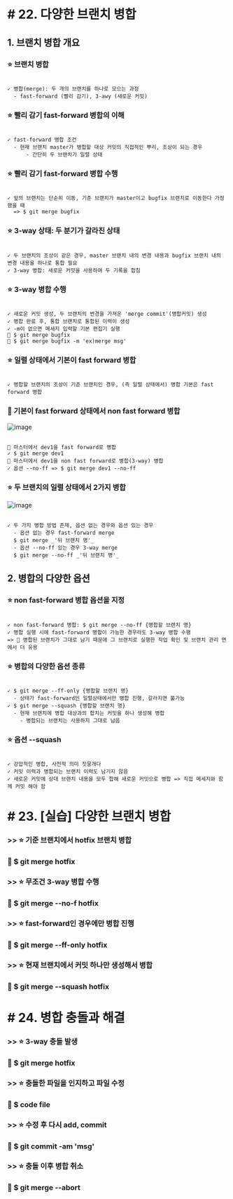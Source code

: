 # # 22. 다양한 브랜치 병합
## 1. 브랜치 병합 개요
### ⭐ 브랜치 병합
```

✓ 병합(merge): 두 개의 브랜치를 하나로 모으는 과정
  - fast-forward (빨리 감기), 3-awy (새로운 커밋)

```
### ⭐ 빨리 감기 fast-forward 병합의 이해
```

✓ fast-forward 병합 조건
  - 현재 브랜치 master가 병합할 대상 커밋의 직접적인 뿌리, 조상이 되는 경우
      - 간단히 두 브랜치가 일렬 상태

```
### ⭐ 빨리 감기 fast-forward 병합 수행
```

✓ 앞의 브랜치는 단순히 이동, 기준 브랜치가 master이고 bugfix 브랜치로 이동한다 가정했을 때
  => $ git merge bugfix

```
### ⭐ 3-way 상태: 두 분기가 갈라진 상태
```

✓ 두 브랜치의 조상이 같은 경우, master 브랜치 내의 변경 내용과 bugfix 브랜치 내의 변경 내용을 하나로 통합 필요
✓ 3-way 병합: 새로운 커밋을 사용하여 두 기록을 합침

```
### ⭐ 3-way 병합 수행
```

✓ 새로운 커밋 생성, 두 브랜치의 변경을 가져온 'merge commit'(병합커밋) 생성
✓ 병합 완료 후, 통합 브랜치로 통합된 이력이 생성
✓ -m이 없으면 메세지 입력할 기본 편집기 실행
🔺 $ git merge bugfix
🔺 $ git merge bugfix -m 'ex)merge msg'

```
### ⭐ 일렬 상태에서 기본이 fast forward 병합
```

✓ 병합할 브랜치의 조상이 기준 브랜치인 경우, (즉 일렬 상태에서) 병합 기본은 fast forward 병합

```
### 🌟 기본이 fast forward 상태에서 non fast forward 병합
![image](https://github.com/simsoohyeon/2023-OSS_simsoohyeon_study/assets/127268889/7e876c54-9bec-4125-ab54-f7d076584fce)
```

🌟 마스터에서 dev1을 fast forward로 병합
✓ $ git merge dev1
🌟 마스터에서 dev1을 non fast forward로 병합(3-way) 병합
✓ 옵션 --no-ff => $ git merge dev1 --no-ff

```
### ⭐ 두 브랜치의 일렬 상태에서 2가지 병합
![image](https://github.com/simsoohyeon/2023-OSS_simsoohyeon_study/assets/127268889/ad67e524-7c6c-4acc-a980-1da896100dd2)
```

✓ 두 가지 병합 방법 존재, 옵션 없는 경우와 옵션 있는 경우
  - 옵션 없는 경우 fast-forward merge
  $ git merge _'뒤 브랜치 명'_
  - 옵션 --no-ff 있는 경우 3-way merge
  $ git merge --no-ff _'뒤 브랜치 명'_

```
## 2. 병합의 다양한 옵션
### ⭐ non fast-forward 병합 옵션을 지정
```

✓ non fast-forward 병합: $ git merge --no-ff {병합할 브랜치 명}
✓ 병합 실행 시에 fast-forward 병합이 가능한 경우라도 3-way 병합 수행
=> 🌟 병합된 브랜치가 그대로 남기 때문에 그 브랜치로 실행한 작업 확인 및 브랜치 관리 면에서 더 유용

```
### ⭐ 병합의 다양한 옵션 종류
```

✓ $ git merge --ff-only {병합할 브랜치 명}
  - 상태가 fast-forward인 일렬상태에서만 병합 진행, 갈라지면 불가능
✓ $ git merge --squash {병합할 브랜치 명}
  - 현재 브랜치에 병합 대상과의 합치는 커밋을 하나 생성해 병합
    - 병합되는 브랜치는 사용하지 그대로 남음

```
### ⭐ 옵션 --squash
```

✓ 강압적인 병합, 사전적 의미 짓뭉개다
✓ 커밋 이력과 병합되는 브랜치 이력도 남기지 않음
✓ 새로운 커밋에 상대 브랜치 내용을 모두 합해 새로운 커밋으로 병합 => 직접 메세지와 함께 커밋 해야 함

```
# # 23. [실습] 다양한 브랜치 병합

### >> ⭐ 기준 브랜치에서 hotfix 브랜치 병합
### 🔺 $ git merge hotfix
### >> ⭐ 무조건 3-way 병합 수행
### 🔺 $ git merge --no-f hotfix
### >> ⭐ fast-forward인 경우에만 병합 진행
### 🔺 $ git merge --ff-only hotfix
### >> ⭐ 현재 브랜치에서 커밋 하나만 생성해서 병합
### 🔺 $ git merge --squash hotfix

# # 24. 병합 충돌과 해결

### >> ⭐ 3-way 충돌 발생
### 🔺 $ git merge hotfix
### >> ⭐ 충돌한 파일을 인지하고 파일 수정
### 🔺 $ code file
### >> ⭐ 수정 후 다시 add, commit
### 🔺 $ git commit -am 'msg'
### >> ⭐ 충돌 이후 병합 취소
### 🔺 $ git merge --abort
